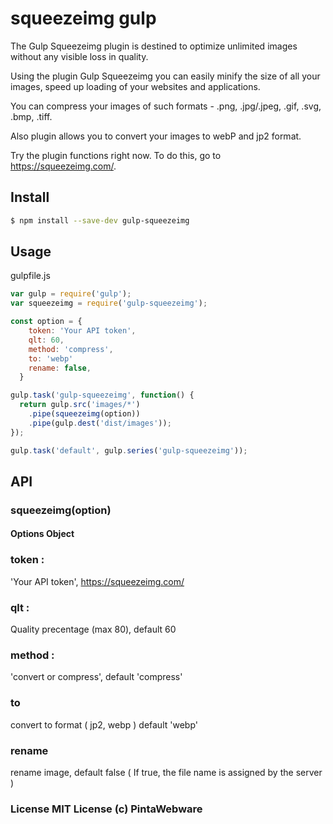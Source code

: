 # squeezeimg gulp

The Gulp Squeezeimg plugin is destined to optimize unlimited images without any visible loss in quality.

Using the plugin Gulp Squeezeimg you can easily minify the size of all your images, speed up loading of your websites and applications.

You can compress your images of such formats - .png, .jpg/.jpeg, .gif, .svg, .bmp, .tiff.

Also plugin allows you to convert your images to webP and jp2 format.

Try the plugin functions right now. To do this, go to https://squeezeimg.com/.

## Install

```sh
$ npm install --save-dev gulp-squeezeimg
```


## Usage
 gulpfile.js 
```js
var gulp = require('gulp');
var squeezeimg = require('gulp-squeezeimg');

const option = {
    token: 'Your API token',
    qlt: 60,
    method: 'compress',
    to: 'webp'
    rename: false,
  }

gulp.task('gulp-squeezeimg', function() {
  return gulp.src('images/*') 
    .pipe(squeezeimg(option))
    .pipe(gulp.dest('dist/images'));
});

gulp.task('default', gulp.series('gulp-squeezeimg'));
```

## API

### squeezeimg(option)

#### Options Object
### token : 
 'Your API token', https://squeezeimg.com/
### qlt :
 Quality precentage (max 80), default 60
### method : 
'convert or compress', default 'compress'
### to
convert to format ( jp2, webp ) default 'webp'
### rename 
rename image, default false  ( If true, the file name is assigned by the server )

### License MIT License (c) PintaWebware